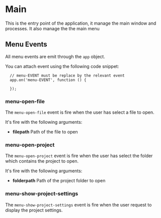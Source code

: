 # Main

This is the entry point of the application, it manage the main window and processes.
It also manage the the main menu
  
  
  
## Menu Events

All menu events are emit through the `app` object.

You can attach event using the following code snippet:

      // menu-EVENT must be replace by the relevant event
      app.on('menu-EVENT', function () {
      
      });

### menu-open-file

The `menu-open-file` event is fire when the user has select a file to open.

It's fire with the following arguments:

* **filepath** Path of the file to open

### menu-open-project

The `menu-open-project` event is fire when the user has select the folder which contains the project to open.

It's fire with the following arguments:

* **folderpath** Path of the project folder to open


### menu-show-project-settings

The `menu-show-project-settings` event is fire when the user request to display the project settings.